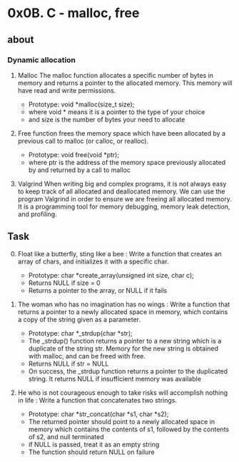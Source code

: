 # 0x0B. C - malloc, free

## about 
### Dynamic allocation
1. Malloc
The malloc function allocates a specific number of bytes in memory and returns a pointer to the allocated memory. This memory will have read and write permissions.

    - Prototype: void *malloc(size_t size);
    - where void * means it is a pointer to the type of your choice
    - and size is the number of bytes your need to allocate
2. Free function frees the memory space which have been allocated by a previous call to malloc (or calloc, or realloc).

    - Prototype: void free(void *ptr);
    - where ptr is the address of the memory space previously allocated by and returned by a call to malloc

3. Valgrind
When writing big and complex programs, it is not always easy to keep track of all allocated and deallocated memory. We can use the program Valgrind in order to ensure we are freeing all allocated memory. It is a programming tool for memory debugging, memory leak detection, and profiling.

## Task
 0. Float like a butterfly, sting like a bee : Write a function that creates an array of chars, and initializes it with a specific char.

    - Prototype: char *create_array(unsigned int size, char c);
    - Returns NULL if size = 0
    - Returns a pointer to the array, or NULL if it fails

1. The woman who has no imagination has no wings : Write a function that returns a pointer to a newly allocated space in memory, which contains a copy of the string given as a parameter.

    - Prototype: char *_strdup(char *str);
    - The _strdup() function returns a pointer to a new string which is a duplicate of the string str. Memory for the new string is obtained with malloc, and can be freed with free.
    - Returns NULL if str = NULL
    - On success, the _strdup function returns a pointer to the duplicated string. It returns NULL if insufficient memory was available

2. He who is not courageous enough to take risks will accomplish nothing in life : Write a function that concatenates two strings.
    - Prototype: char *str_concat(char *s1, char *s2);
    - The returned pointer should point to a newly allocated space in memory which contains the contents of s1, followed by the contents of s2, and null terminated
    - if NULL is passed, treat it as an empty string
    - The function should return NULL on failure